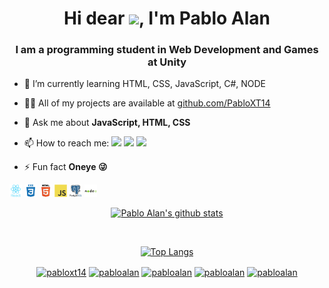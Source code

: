 <h1 align="center">Hi dear <img src="https://raw.githubusercontent.com/kaueMarques/kaueMarques/master/hi.gif" width="30px">, I'm Pablo Alan</h1>
<h3 align="center">I am a programming student in Web Development and Games at Unity</h3>
<!-- <p align="left"> <img src="https://komarev.com/ghpvc/?username=maykbrito" alt="pabloxt14" /> </p> --> <!-- Contador de views no seu profile -->

- 🌱 I’m currently learning HTML, CSS, JavaScript, C#, NODE

- 👨‍💻 All of my projects are available at [github.com/PabloXT14](https://github.com/PabloXT14)

- 💬 Ask me about **JavaScript, HTML, CSS**

- 📫 How to reach me: <a href="mailto:pabloxt14@gmail.com"><img src="https://img.shields.io/badge/Gmail-red?style=flat&logo=gmail&logoColor=white&labelColor=red" /></a> 
  <a href="https://www.linkedin.com/in/pabloalan/"><img src="https://img.shields.io/badge/LinkedIn-3D6098?style=flat&logo=linkedin&labelColor=3D6098" /></a>
  <a href="https://bityli.com/E8F8l"><img src="https://img.shields.io/badge/Whatsapp-brightgreen?style=flat&logo=WhatsApp&logoColor=white&labelColor=brightgreen"/>
  <!-- Para saber com gerar link do seu watsap basta pesquisar isto mesmo -->
  </a>


- ⚡ Fun fact **Oneye 😜**

<p align="left">
<img src="https://raw.githubusercontent.com/devicons/devicon/master/icons/react/react-original-wordmark.svg" alt="react" width="20" height="20"/>
<img src="https://raw.githubusercontent.com/devicons/devicon/master/icons/css3/css3-plain-wordmark.svg" alt="css3"  width="20" height="20"/>
<img src="https://raw.githubusercontent.com/devicons/devicon/master/icons/html5/html5-original-wordmark.svg" alt="html5"  width="20" height="20"/>
<img src="https://raw.githubusercontent.com/devicons/devicon/master/icons/javascript/javascript-original.svg" alt="javascript" width="20" height="20"/>
<img src="https://raw.githubusercontent.com/devicons/devicon/master/icons/postgresql/postgresql-original-wordmark.svg" alt="postgresql" width="20" height="20"/>
<img src="https://raw.githubusercontent.com/devicons/devicon/master/icons/nodejs/nodejs-original-wordmark.svg" alt="nodejs" width="20" height="20"/></p><p align="center"> 
</p>


<div align="center" >
<!--   QUADRO DE STATUS DE COMMIT... -->
  
  [![Pablo Alan's github stats](https://github-readme-stats.vercel.app/api?username=pabloxt14&show_icons=true&theme=radical&bg_color=30,0d0d0d,191919&title_color=fff&text_color=fff&icon_color=79ff97)](https://github.com/anuraghazra/github-readme-stats)
<!--   2ª opção de código para fazer a mesma coisa -->
<!--   <img src="https://github-readme-stats.vercel.app/api?username=pabloxt14&show_icons=true" alt="pabloxt14"/> -->
  <br>
<!--   QUADRO COM PORCENTAGEM DAS LINGUAGENS DE PROGRAMAÇÃO -->
  
  [![Top Langs](https://github-readme-stats.vercel.app/api/top-langs/?username=pabloxt14&layout=compact&theme=radical&bg_color=30,0d0d0d,191919&title_color=fff&text_color=fff&icon_color=79ff97)](https://github.com/anuraghazra/github-readme-stats)
</div>


<p align="center">
<a href="https://codepen.io/PabloXT14" target="blank"><img align="center" src="https://cdn.jsdelivr.net/npm/simple-icons@3.0.1/icons/codepen.svg" alt="pabloxt14" height="20" width="20" /></a>
<a href="https://twitter.com/PabloAl73579607" target="blank"><img align="center" src="https://cdn.jsdelivr.net/npm/simple-icons@3.0.1/icons/twitter.svg" alt="pabloalan" height="20" width="20" /></a>
<a href="https://www.linkedin.com/in/pabloalan/" target="blank"><img align="center" src="https://cdn.jsdelivr.net/npm/simple-icons@3.0.1/icons/linkedin.svg" alt="pabloalan" height="20" width="20" /></a>
<a href="https://fb.com/pablo.alan.336" target="blank"><img align="center" src="https://cdn.jsdelivr.net/npm/simple-icons@3.0.1/icons/facebook.svg" alt="pabloalan" height="20" width="20" /></a>
<a href="https://instagram.com/pabloalan3" target="blank"><img align="center" src="https://cdn.jsdelivr.net/npm/simple-icons@3.0.1/icons/instagram.svg" alt="pabloalan" height="20" width="20" /></a>
</p>

<!--
**maykbrito/maykbrito** is a ✨ _special_ ✨ repository because its `README.md` (this file) appears on your GitHub profile.

Here are some ideas to get you started:

- 🔭 I’m currently working on ...
- 🌱 I’m currently learning ...
- 👯 I’m looking to collaborate on ...
- 🤔 I’m looking for help with ...
- 💬 Ask me about ...
- 📫 How to reach me: ...
- 😄 Pronouns: ...
- ⚡ Fun fact: ...
-->
